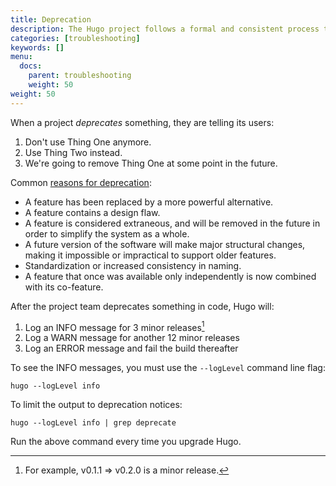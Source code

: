 ```yaml
---
title: Deprecation
description: The Hugo project follows a formal and consistent process to deprecate functions, methods, and configuration settings.
categories: [troubleshooting]
keywords: []
menu:
  docs:
    parent: troubleshooting
    weight: 50
weight: 50
---
```


When a project _deprecates_ something, they are telling its users:

1. Don't use Thing One anymore.
1. Use Thing Two instead.
1. We're going to remove Thing One at some point in the future.

[reasons for deprecation]: https://en.wikipedia.org/wiki/Deprecation

Common [reasons for deprecation]:

- A feature has been replaced by a more powerful alternative.
- A feature contains a design flaw.
- A feature is considered extraneous, and will be removed in the future in order to simplify the system as a whole.
- A future version of the software will make major structural changes, making it impossible or impractical to support older features.
- Standardization or increased consistency in naming.
- A feature that once was available only independently is now combined with its co-feature.

After the project team deprecates something in code, Hugo will:

1. Log an INFO message for 3 minor releases[^1]
1. Log a WARN message for another 12 minor releases
1. Log an ERROR message and fail the build thereafter

To see the INFO messages, you must use the `--logLevel` command line flag:

```text
hugo --logLevel info
```

To limit the output to deprecation notices:

```text
hugo --logLevel info | grep deprecate
```

Run the above command every time you upgrade Hugo.

[^1]: For example, v0.1.1 => v0.2.0 is a minor release.

